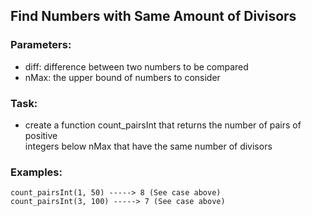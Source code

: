 ## Find Numbers with Same Amount of Divisors  

### Parameters:
* diff: difference between two numbers to be compared
* nMax: the upper bound of numbers to consider  

### Task:
* create a function count_pairsInt that returns the number of pairs of positive  
integers below nMax that have the same number of divisors

### Examples:
    count_pairsInt(1, 50) -----> 8 (See case above)
    count_pairsInt(3, 100) -----> 7 (See case above)